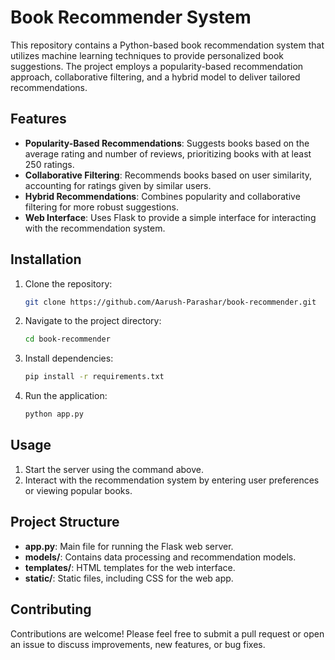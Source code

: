 # Book Recommender System

This repository contains a Python-based book recommendation system that utilizes machine learning techniques to provide personalized book suggestions. The project employs a popularity-based recommendation approach, collaborative filtering, and a hybrid model to deliver tailored recommendations.

## Features

- **Popularity-Based Recommendations**: Suggests books based on the average rating and number of reviews, prioritizing books with at least 250 ratings.
- **Collaborative Filtering**: Recommends books based on user similarity, accounting for ratings given by similar users.
- **Hybrid Recommendations**: Combines popularity and collaborative filtering for more robust suggestions.
- **Web Interface**: Uses Flask to provide a simple interface for interacting with the recommendation system.

## Installation

1. Clone the repository:

    ```bash
    git clone https://github.com/Aarush-Parashar/book-recommender.git
    ```

2. Navigate to the project directory:

    ```bash
    cd book-recommender
    ```

3. Install dependencies:

    ```bash
    pip install -r requirements.txt
    ```

4. Run the application:

    ```bash
    python app.py
    ```

## Usage

1. Start the server using the command above.
2. Interact with the recommendation system by entering user preferences or viewing popular books.

## Project Structure

- **app.py**: Main file for running the Flask web server.
- **models/**: Contains data processing and recommendation models.
- **templates/**: HTML templates for the web interface.
- **static/**: Static files, including CSS for the web app.

## Contributing

Contributions are welcome! Please feel free to submit a pull request or open an issue to discuss improvements, new features, or bug fixes.
